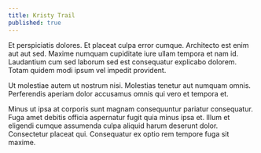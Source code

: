 ```yaml
---
title: Kristy Trail
published: true
---
```


Et perspiciatis dolores. Et placeat culpa error cumque. Architecto est enim aut aut sed. Maxime numquam cupiditate iure ullam tempora et nam id. Laudantium cum sed laborum sed est consequatur explicabo dolorem. Totam quidem modi ipsum vel impedit provident.

Ut molestiae autem ut nostrum nisi. Molestias tenetur aut numquam omnis. Perferendis aperiam dolor accusamus omnis qui vero et tempora et.

Minus ut ipsa at corporis sunt magnam consequuntur pariatur consequatur. Fuga amet debitis officia aspernatur fugit quia minus ipsa et. Illum et eligendi cumque assumenda culpa aliquid harum deserunt dolor. Consectetur placeat qui. Consequatur ex optio rem tempore fuga sit maxime.